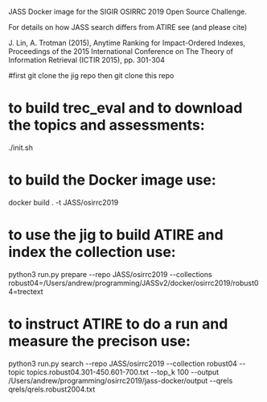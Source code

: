 JASS Docker image for the SIGIR OSIRRC 2019 Open Source Challenge.

For details on how JASS search differs from ATIRE see (and please cite)

J. Lin, A. Trotman (2015), Anytime Ranking for Impact-Ordered Indexes, Proceedings of the 2015 International Conference on The Theory of Information Retrieval (ICTIR 2015), pp. 301-304



#first git clone the jig repo then git clone this repo
# to build trec_eval and to download the topics and assessments:

./init.sh

# to build the Docker image use:

docker build . -t JASS/osirrc2019

# to use the jig to build ATIRE and index the collection use:

python3 run.py prepare --repo JASS/osirrc2019 --collections robust04=/Users/andrew/programming/JASSv2/docker/osirrc2019/robust04=trectext

# to instruct ATIRE to do a run and measure the precison use:

python3 run.py search  --repo JASS/osirrc2019 --collection robust04 --topic topics.robust04.301-450.601-700.txt --top_k 100 --output /Users/andrew/programming/osirrc2019/jass-docker/output --qrels qrels/qrels.robust2004.txt

